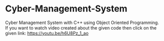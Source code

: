# Cyber-Management-System
Cyber Management System with C++ using Object Oriented Programming.
If you want to watch video created about the given code then click on the given link:
https://youtu.be/h6U8Pz_1_ao

